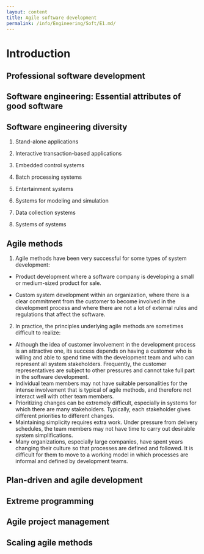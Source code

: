 ```yaml
---
layout: content
title: Agile software development
permalink: /info/Engineering/Soft/E1.md/
---
```

# Introduction
## Professional software development

## Software engineering: Essential attributes of good software


## Software engineering diversity
1. Stand-alone applications

2. Interactive transaction-based applications

3. Embedded control systems

4. Batch processing systems

5. Entertainment systems

6. Systems for modeling and simulation

7. Data collection systems

8. Systems of systems

## Agile methods
1. Agile methods have been very successful for some types of system development:

- Product development where a software company is developing a small or
medium-sized product for sale.

- Custom system development within an organization, where there is a clear commitment
from the customer to become involved in the development process and
where there are not a lot of external rules and regulations that affect the software.

2. In practice, the principles underlying agile methods are sometimes difficult to
realize:
- Although the idea of customer involvement in the development process is an
attractive one, its success depends on having a customer who is willing and able
to spend time with the development team and who can represent all system
stakeholders. Frequently, the customer representatives are subject to other pressures
and cannot take full part in the software development.
- Individual team members may not have suitable personalities for the intense
involvement that is typical of agile methods, and therefore not interact well with
other team members.
- Prioritizing changes can be extremely difficult, especially in systems for which
there are many stakeholders. Typically, each stakeholder gives different priorities
to different changes.
- Maintaining simplicity requires extra work. Under pressure from delivery
schedules, the team members may not have time to carry out desirable system
simplifications.
- Many organizations, especially large companies, have spent years changing
their culture so that processes are defined and followed. It is difficult for them to
move to a working model in which processes are informal and defined by development
teams.

## Plan-driven and agile development

## Extreme programming

## Agile project management

## Scaling agile methods


